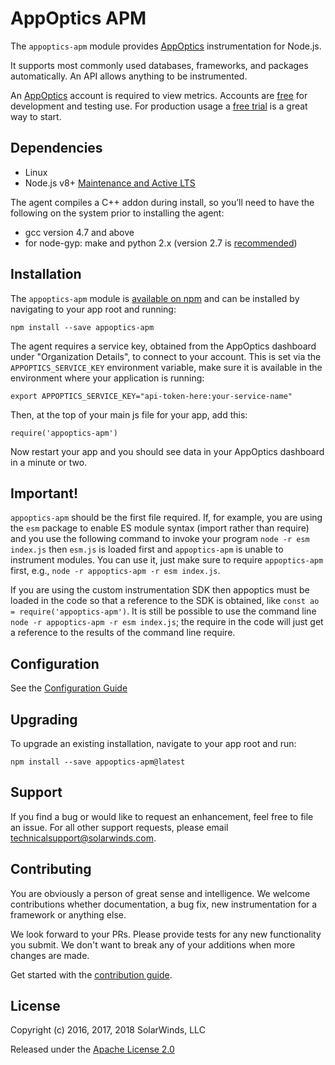 # AppOptics APM

The `appoptics-apm` module provides [AppOptics](https://www.appoptics.com/) instrumentation for Node.js.

It supports most commonly used databases, frameworks, and packages automatically. An
API allows anything to be instrumented.

An [AppOptics](https://www.appoptics.com/) account is required to view metrics.
Accounts are [free](https://www.appoptics.com/free-apm-software) for development
and testing use. For production usage a [free trial](https://www.appoptics.com/)
is a great way to start.

## Dependencies

- Linux
- Node.js v8+ [Maintenance and Active LTS](https://github.com/nodejs/Release)

The agent compiles a C++ addon during install, so you’ll need to have the following on the system prior to installing the agent:

- gcc version 4.7 and above
- for node-gyp: make and python 2.x (version 2.7 is [recommended](https://github.com/nodejs/node-gyp#on-unix))


## Installation

The `appoptics-apm` module is [available on npm](http://npmjs.org/package/appoptics-apm) and can be installed
by navigating to your app root and running:

```
npm install --save appoptics-apm
```

The agent requires a service key, obtained from the AppOptics dashboard under "Organization Details",
to connect to your account.  This is set via the `APPOPTICS_SERVICE_KEY` environment variable, make
sure it is available in the environment where your application is running:

```
export APPOPTICS_SERVICE_KEY="api-token-here:your-service-name"
```

Then, at the top of your main js file for your app, add this:

```
require('appoptics-apm')
```

Now restart your app and you should see data in your AppOptics dashboard in a minute or two.

## Important!

`appoptics-apm` should be the first file required. If, for example, you are using the `esm`
package to enable ES module syntax (import rather than require) and you use the following
command to invoke your program `node -r esm index.js` then `esm.js` is loaded first and
`appoptics-apm` is unable to instrument modules. You can use it, just make sure to require
`appoptics-apm` first, e.g., `node -r appoptics-apm -r esm index.js`.

If you are using the custom instrumentation SDK then appoptics must be loaded in the code
so that a reference to the SDK is obtained, like `const ao = require('appoptics-apm')`. It
is still be possible to use the command line `node -r appoptics-apm -r esm index.js`; the
require in the code will just get a reference to the results of the command line require.

## Configuration

See the [Configuration Guide](https://github.com/appoptics/appoptics-apm-node/blob/master/guides/configuration.md)

## Upgrading

To upgrade an existing installation, navigate to your app root and run:

```
npm install --save appoptics-apm@latest
```


## Support

If you find a bug or would like to request an enhancement, feel free to file
an issue. For all other support requests, please email technicalsupport@solarwinds.com.

## Contributing

You are obviously a person of great sense and intelligence. We welcome
contributions whether documentation, a bug fix, new instrumentation for
a framework or anything else.

We look forward to your PRs. Please provide tests for any new functionality
you submit. We don't want to break any of your additions when more changes
are made.

Get started with the [contribution guide](https://github.com/appoptics/appoptics-apm-node/blob/master/guides/contributing.md).

## License

Copyright (c) 2016, 2017, 2018 SolarWinds, LLC

Released under the [Apache License 2.0](http://www.apache.org/licenses/LICENSE-2.0)
